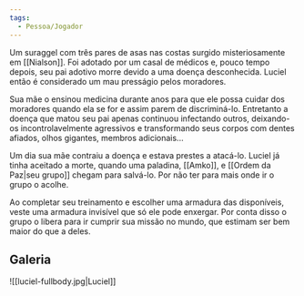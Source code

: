 ```yaml
---
tags:
  - Pessoa/Jogador
---
```

Um suraggel com três pares de asas nas costas surgido misteriosamente em [[Nialson]]. Foi adotado por um casal de médicos e, pouco tempo depois, seu pai adotivo morre devido a uma doença desconhecida. Luciel então é considerado um mau presságio pelos moradores.

Sua mãe o ensinou medicina durante anos para que ele possa cuidar dos moradores quando ela se for e assim parem de discriminá-lo. Entretanto a doença que matou seu pai apenas continuou infectando outros, deixando-os incontrolavelmente agressivos e transformando seus corpos com dentes afiados, olhos gigantes, membros adicionais...

Um dia sua mãe contraiu a doença e estava prestes a atacá-lo. Luciel já tinha aceitado a morte, quando uma paladina, [[Amko]], e [[Ordem da Paz|seu grupo]] chegam para salvá-lo. Por não ter para mais onde ir o grupo o acolhe.

Ao completar seu treinamento e escolher uma armadura das disponíveis, veste uma armadura invisível que só ele pode enxergar. Por conta disso o grupo o libera para ir cumprir sua missão no mundo, que estimam ser bem maior do que a deles.

## Galeria
![[luciel-fullbody.jpg|Luciel]]
